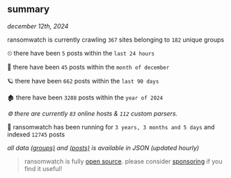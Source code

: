 
## summary
_december 12th, 2024_

ransomwatch is currently crawling `367` sites belonging to `182` unique groups

⏲ there have been `5` posts within the `last 24 hours`

🦈 there have been `45` posts within the `month of december`

🪐 there have been `662` posts within the `last 90 days`

🏚 there have been `3288` posts within the `year of 2024`

_⚙️ there are currently `83` online hosts & `112` custom parsers._

🦕 ransomwatch has been running for `3 years, 3 months and 5 days` and indexed `12745` posts

_all data  [(groups)](http://ransomwhat.telemetry.ltd/groups) and [(posts)](http://ransomwhat.telemetry.ltd/posts) is available in JSON (updated hourly)_

> ransomwatch is fully [open source](https://github.com/joshhighet/ransomwatch#ransomwatch--). please consider [sponsoring](https://github.com/sponsors/joshhighet) if you find it useful!
